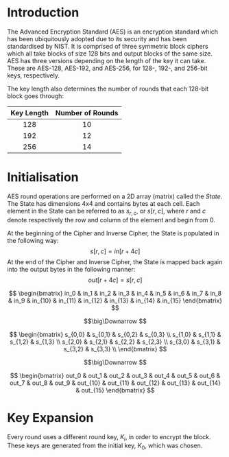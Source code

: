 # Introduction
The Advanced Encryption Standard (AES) is an encryption standard which has been ubiquitously adopted due to its security and has been standardised by NIST. It is comprised of three symmetric block ciphers which all take blocks of size 128 bits and output blocks of the same size. AES has three versions depending on the length of the key it can take. These are AES-128, AES-192, and AES-256, for 128-, 192-, and 256-bit keys, respectively. 

The key length also determines the number of rounds that each 128-bit block goes through:

|Key Length|Number of Rounds|
|:----------:|:--------------------:|
|128|10|
|192|12|
|256|14|

# Initialisation
AES round operations are performed on a 2D array (matrix) called the *State*. The State has dimensions 4x4 and contains bytes at each cell. Each element in the State can be referred to as $s_{r,c}$, or $s\left[r,c\right]$, where $r$ and $c$ denote respectively the row and column of the element and begin from 0. 

At the beginning of the Cipher and Inverse Cipher, the State is populated in the following way:
$$s\left[r,c\right] = in\left[r+4c\right]$$
At the end of the Cipher and Inverse Cipher, the State is mapped back again into the output bytes in the following manner:
$$out\left[r+4c\right] = s\left[r,c\right]$$

$$
\begin{bmatrix}
in_0 & in_1 & in_2 & in_3 & in_4 & in_5 & in_6 & in_7 & in_8 & in_9 & in_{10} & in_{11} & in_{12} & in_{13} & in_{14} & in_{15}
\end{bmatrix}
$$

$$\big\Downarrow $$

$$
\begin{bmatrix}
s_{0,0} & s_{0,1} & s_{0,2} & s_{0,3} \\
s_{1,0} & s_{1,1} & s_{1,2} & s_{1,3} \\
s_{2,0} & s_{2,1} & s_{2,2} & s_{2,3} \\
s_{3,0} & s_{3,1} & s_{3,2} & s_{3,3} \\
\end{bmatrix}
$$

$$\big\Downarrow $$

$$
\begin{bmatrix}
out_0 & out_1 & out_2 & out_3 & out_4 & out_5 & out_6 & out_7 & out_8 & out_9 & out_{10} & out_{11} & out_{12} & out_{13} & out_{14} & out_{15}
\end{bmatrix}
$$

# Key Expansion
Every round uses a different round key, $K_i$, in order to encrypt the block. These keys are generated from the initial key, $K_0$, which was chosen.

